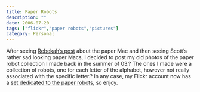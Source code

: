 ```yaml
---
title: Paper Robots
description: ""
date: 2006-07-20
tags: ["flickr","paper robots","pictures"]
category: Personal
---
```



After seeing <a target="_blank" href="https://web.archive.org/web/20131211130938/http://blog.urbanfarmgirl.net/?p=242">Rebekah’s post</a> about the paper Mac and then seeing Scott’s rather sad looking paper Macs, I decided to post my old photos of the paper robot collection I made back in the summer of 03.? The ones I made were a collection of robots, one for each letter of the alphabet, however not really associated with the specific letter.? In any case, my Flickr account now has a <a target="_blank" href="https://web.archive.org/web/20131211130938/http://www.flickr.com/photos/mizidymizark/sets/72157594206265402/">set dedicated to the paper robots</a>, so enjoy.
